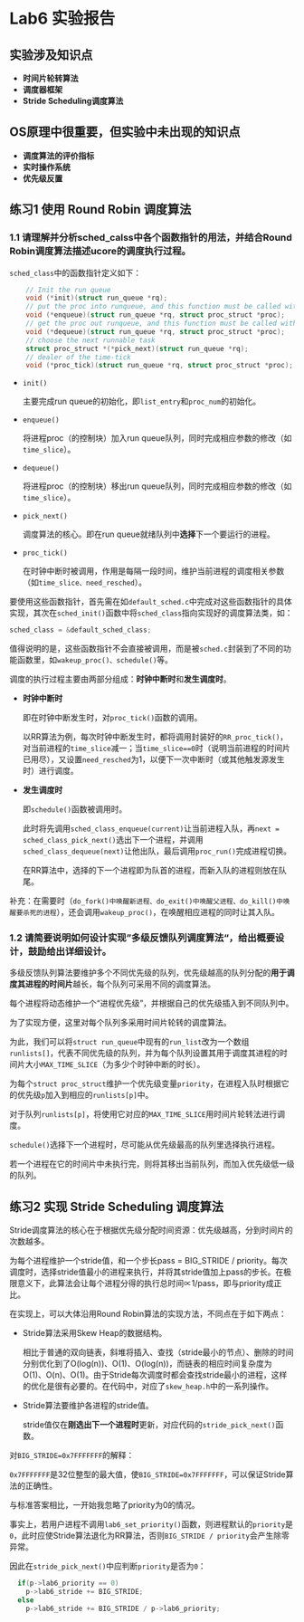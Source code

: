 # Lab6 实验报告

## 实验涉及知识点

- **时间片轮转算法**
- **调度器框架**
- **Stride Scheduling调度算法**

## OS原理中很重要，但实验中未出现的知识点

- **调度算法的评价指标**
- **实时操作系统**
- **优先级反置**

## 练习1 使用 Round Robin 调度算法
### 1.1 请理解并分析sched_calss中各个函数指针的用法，并结合Round Robin调度算法描述ucore的调度执行过程。

`sched_class`中的函数指针定义如下：

```C
    // Init the run queue
    void (*init)(struct run_queue *rq);
    // put the proc into runqueue, and this function must be called with rq_lock
    void (*enqueue)(struct run_queue *rq, struct proc_struct *proc);
    // get the proc out runqueue, and this function must be called with rq_lock
    void (*dequeue)(struct run_queue *rq, struct proc_struct *proc);
    // choose the next runnable task
    struct proc_struct *(*pick_next)(struct run_queue *rq);
    // dealer of the time-tick
    void (*proc_tick)(struct run_queue *rq, struct proc_struct *proc);
```

- `init()`

  主要完成run queue的初始化，即`list_entry`和`proc_num`的初始化。

- `enqueue()`

  将进程proc（的控制块）加入run queue队列，同时完成相应参数的修改（如`time_slice`）。

- `dequeue()`

  将进程proc（的控制块）移出run queue队列，同时完成相应参数的修改（如`time_slice`）。

- `pick_next()`

  调度算法的核心。即在run queue就绪队列中**选择**下一个要运行的进程。

- `proc_tick()`

  在时钟中断时被调用，作用是每隔一段时间，维护当前进程的调度相关参数（如`time_slice、need_resched`）。

要使用这些函数指针，首先需在如`default_sched.c`中完成对这些函数指针的具体实现，其次在`sched_init()`函数中将`sched_class`指向实现好的调度算法类，如：

  ```C
  sched_class = &default_sched_class;
  ```

值得说明的是，这些函数指针不会直接被调用，而是被`sched.c`封装到了不同的功能函数里，如`wakeup_proc()、schedule()`等。

调度的执行过程主要由两部分组成：**时钟中断时**和**发生调度时**。

- **时钟中断时**

  即在时钟中断发生时，对`proc_tick()`函数的调用。

  以RR算法为例，每次时钟中断发生时，都将调用封装好的`RR_proc_tick()`，对当前进程的`time_slice`减一；当`time_slice==0`时（说明当前进程的时间片已用尽），又设置`need_resched`为1，以便下一次中断时（或其他触发源发生时）进行调度。

- **发生调度时**

  即`schedule()`函数被调用时。

  此时将先调用`sched_class_enqueue(current)`让当前进程入队，再`next = sched_class_pick_next()`选出下一个进程，并调用`sched_class_dequeue(next)`让他出队，最后调用`proc_run()`完成进程切换。

  在RR算法中，选择的下一个进程即为队首的进程，而新入队的进程则放在队尾。

补充：在需要时（`do_fork()中唤醒新进程、do_exit()中唤醒父进程、do_kill()中唤醒要杀死的进程`），还会调用`wakeup_proc()`，在唤醒相应进程的同时让其入队。

### 1.2 请简要说明如何设计实现”多级反馈队列调度算法“，给出概要设计，鼓励给出详细设计。

多级反馈队列算法要维护多个不同优先级的队列，优先级越高的队列分配的**用于调度其进程的时间片**越长，每个队列可采用不同的调度算法。

每个进程将动态维护一个“进程优先级”，并根据自己的优先级插入到不同队列中。

为了实现方便，这里对每个队列多采用时间片轮转的调度算法。

为此，我们可以将`struct run_queue`中现有的`run_list`改为一个数组`runlists[]`，代表不同优先级的队列，并为每个队列设置其用于调度其进程的时间片大小`MAX_TIME_SLICE`（为多少个时钟中断的时长）。

为每个`struct proc_struct`维护一个优先级变量`priority`，在进程入队时根据它的优先级`p`加入到相应的`runlists[p]`中。

对于队列`runlists[p]`，将使用它对应的`MAX_TIME_SLICE`用时间片轮转法进行调度。

`schedule()`选择下一个进程时，尽可能从优先级最高的队列里选择执行进程。

若一个进程在它的时间片中未执行完，则将其移出当前队列，而加入优先级低一级的队列。

## 练习2 实现 Stride Scheduling 调度算法
Stride调度算法的核心在于根据优先级分配时间资源：优先级越高，分到时间片的次数越多。

为每个进程维护一个stride值，和一个步长pass = BIG_STRIDE / priority。每次调度时，选择stride值最小的进程来执行，并将其stride值加上pass的步长。在极限意义下，此算法会让每个进程分得的执行总时间∝1/pass，即与priority成正比。

在实现上，可以大体沿用Round Robin算法的实现方法，不同点在于如下两点：

- Stride算法采用Skew Heap的数据结构。

  相比于普通的双向链表，斜堆将插入、查找（stride最小的节点）、删除的时间分别优化到了O(log(n))、O(1)、O(log(n))，而链表的相应时间复杂度为O(1)、O(n)、O(1)。由于Stride每次调度时都会查找stride最小的进程，这样的优化是很有必要的。在代码中，对应了`skew_heap.h`中的一系列操作。

- Stride算法要维护各进程的stride值。

  stride值仅在**刚选出下一个进程时**更新，对应代码的`stride_pick_next()`函数。

对`BIG_STRIDE=0x7FFFFFFF`的解释：

`0x7FFFFFFF`是32位整型的最大值，使`BIG_STRIDE=0x7FFFFFFF`，可以保证Stride算法的正确性。

与标准答案相比，一开始我忽略了priority为0的情况。

事实上，若用户进程不调用`lab6_set_priority()`函数，则进程默认的`priority`是`0`，此时应使Stride算法退化为RR算法，否则`BIG_STRIDE / priority`会产生除零异常。

因此在`stride_pick_next()`中应判断`priority`是否为`0`：

```C
  if(p->lab6_priority == 0)
  	p->lab6_stride += BIG_STRIDE;
  else
  	p->lab6_stride += BIG_STRIDE / p->lab6_priority;
```